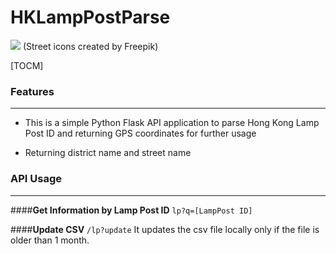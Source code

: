 # HKLampPostParse

![](https://cdn-icons-png.flaticon.com/128/89/89069.png)
(Street icons created by Freepik)

[TOCM]

### Features
---
- This is a simple Python Flask API application to parse Hong Kong Lamp Post ID and returning GPS coordinates for further usage

- Returning district name and street name

### API Usage
---
####**Get Information by Lamp Post ID**
`lp?q=[LampPost ID]`

####**Update CSV**
`/lp?update`
It updates the csv file locally only if the file is older than 1 month. 
